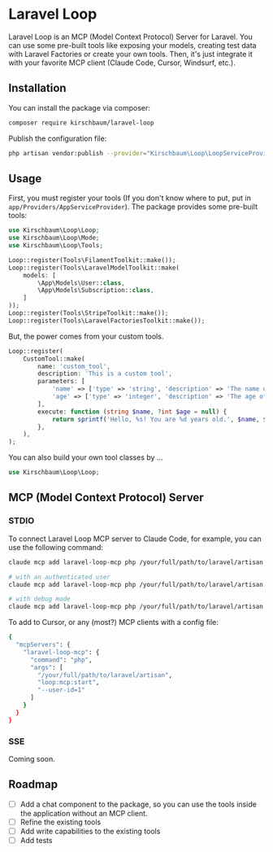 # Laravel Loop

Laravel Loop is an MCP (Model Context Protocol) Server for Laravel. You can use some pre-built tools like exposing your models, creating test data with Laravel Factories or create your own tools. Then, it's just integrate it with your favorite MCP client (Claude Code, Cursor, Windsurf, etc.).

## Installation

You can install the package via composer:

```bash
composer require kirschbaum/laravel-loop
```

Publish the configuration file:

```bash
php artisan vendor:publish --provider="Kirschbaum\Loop\LoopServiceProvider" --tag="config"
```

## Usage

First, you must register your tools (If you don't know where to put, put in `app/Providers/AppServiceProvider`). The package provides some pre-built tools:

```php
use Kirschbaum\Loop\Loop;
use Kirschbaum\Loop\Mode;
use Kirschbaum\Loop\Tools;

Loop::register(Tools\FilamentToolkit::make());
Loop::register(Tools\LaravelModelToolkit::make(
    models: [
        \App\Models\User::class,
        \App\Models\Subscription::class,
    ]
));
Loop::register(Tools\StripeToolkit::make());
Loop::register(Tools\LaravelFactoriesToolkit::make());
```

But, the power comes from your custom tools.

```php
Loop::register(
    CustomTool::make(
        name: 'custom_tool',
        description: 'This is a custom tool',
        parameters: [
            'name' => ['type' => 'string', 'description' => 'The name of the user', 'required' => true],
            'age' => ['type' => 'integer', 'description' => 'The age of the user'],
        ],
        execute: function (string $name, ?int $age = null) {
            return sprintf('Hello, %s! You are %d years old.', $name, $age ?? 'unknown');
        },
    ),
);
```

You can also build your own tool classes by ...

```php
use Kirschbaum\Loop\Loop;

```

## MCP (Model Context Protocol) Server

### STDIO

To connect Laravel Loop MCP server to Claude Code, for example, you can use the following command:

```bash
claude mcp add laravel-loop-mcp php /your/full/path/to/laravel/artisan loop:mcp:start

# with an authenticated user
claude mcp add laravel-loop-mcp php /your/full/path/to/laravel/artisan loop:mcp:start --user-id=1 --user-model=App\Models\User

# with debug mode
claude mcp add laravel-loop-mcp php /your/full/path/to/laravel/artisan loop:mcp:start --debug
```

To add to Cursor, or any (most?) MCP clients with a config file:

```bash
{
  "mcpServers": {
    "laravel-loop-mcp": {
      "command": "php",
      "args": [
        "/your/full/path/to/laravel/artisan",
        "loop:mcp:start",
        "--user-id=1"
      ]
    }
  }
}
```

### SSE

Coming soon.

## Roadmap

- [ ] Add a chat component to the package, so you can use the tools inside the application without an MCP client.
- [ ] Refine the existing tools
- [ ] Add write capabilities to the existing tools
- [ ] Add tests